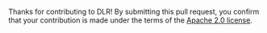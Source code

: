 Thanks for contributing to DLR! By submitting this pull request, you confirm that your contribution is made under the terms of the [Apache 2.0 license](https://github.com/neo-ai/neo-ai-dlr/blob/master/LICENSE).
